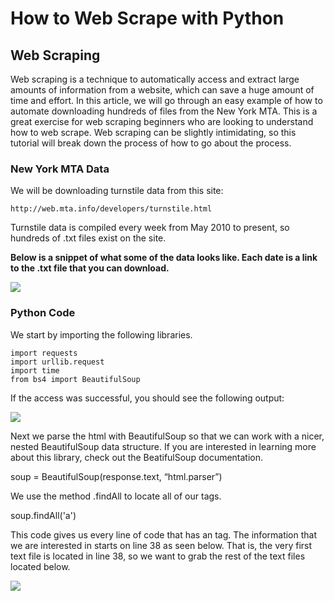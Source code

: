 # How to Web Scrape with Python
## Web Scraping
Web scraping is a technique to automatically access and extract large amounts of information from a website,
which can save a huge amount of time and effort.
In this article, we will go through an easy example of how to automate downloading hundreds of files from the New York MTA. This is a great exercise for web scraping beginners who are looking to understand how to web scrape.
Web scraping can be slightly intimidating, so this tutorial will break down the process of how to go about the process.

### New York MTA Data
We will be downloading turnstile data from this site:
    
    http://web.mta.info/developers/turnstile.html

Turnstile data is compiled every week from May 2010 to present, so hundreds of .txt files exist on the site.

**Below is a snippet of what some of the data looks like. Each date is a link to the .txt file that you can download.**

![](https://miro.medium.com/max/233/1*5Hwlx8IZxJ0m7AIx0TnddA.png)


### Python Code

We start by importing the following libraries.

    import requests
    import urllib.request
    import time
    from bs4 import BeautifulSoup


If the access was successful, you should see the following output:

![](https://miro.medium.com/max/414/1*fyqRGzG8IbhhjxF2Q5MU_Q.png)


Next we parse the html with BeautifulSoup so that we can work with a nicer, nested BeautifulSoup data structure. If you are interested in learning more about this library, check out the BeatifulSoup documentation.

  soup = BeautifulSoup(response.text, “html.parser”)

We use the method .findAll to locate all of our <a> tags.

  soup.findAll('a')

This code gives us every line of code that has an <a> tag. The information that we are interested in starts on line 38 as seen below. That is, the very first text file is located in line 38, so we want to grab the rest of the text files located below.

![](https://miro.medium.com/max/582/1*G6YulYb5rczkVvmn7nbQ6g.png)
